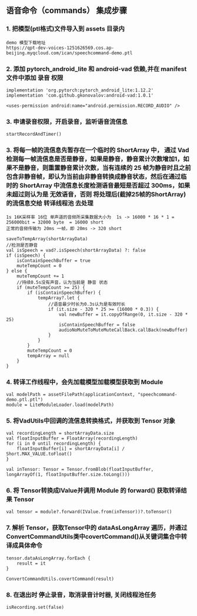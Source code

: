 ## 语音命令（commands） 集成步骤

### 1. 把模型(ptl格式)文件导入到 assets 目录内

```
demo 模型下载地址
https://qpt-dev-voices-1251626569.cos.ap-beijing.myqcloud.com/ican/speechcommand-demo.ptl
```

### 2. 添加 pytorch_android_lite 和 android-vad 依赖,并在 manifest 文件中添加 录音 权限

```
implementation 'org.pytorch:pytorch_android_lite:1.12.2'
implementation 'com.github.gkonovalov:android-vad:1.0.1'
```

```
<uses-permission android:name="android.permission.RECORD_AUDIO" />
```

### 3. 申请录音权限，开启录音，监听语音流信息

```
startRecordAndTimer()
```

### 3. 将每一帧的流信息先暂存在一个临时的 ShortArray 中， 通过 Vad 检测每一帧流信息是否是静音，如果是静音，静音累计次数增加1，如果不是静音，则重置静音累计次数，当有连续的 25 帧为静音时且之前包含非静音帧，即认为当前由非静音转换成静音状态，然后在通过临时的 ShortArray 中流信息长度检测语音最短是否超过 300ms，如果未超过则认为是 无效语音，否则 将处理后(截掉25帧的ShortArray)的流信息交给 转译线程池 去处理

```
1s 16K采样率 16位 单声道的音频所采集数据大小为  1s -> 16000 * 16 * 1 = 256000bit = 32000 byte  = 16000 short
正常的音频传输为 20ms 一帧，即 20ms -> 320 short
```

```
saveToTempArray(shortArrayData)
//检测是否静音
val isSpeech = vad?.isSpeech(shortArrayData) ?: false
if (isSpeech) {
    isContainSpeechBuffer = true
    muteTempCount = 0
} else {
    muteTempCount += 1
    //持续0.5s没有声音，认为当前是 静音 状态
    if (muteTempCount >= 25) {
        if (isContainSpeechBuffer) {
            tempArray?.let {
                //语音最少时长为0.3s认为是有效时长
                if (it.size - 320 * 25 >= (16000 * 0.3)) {
                    val newBuffer = it.copyOfRange(0, it.size - 320 * 25)
                    isContainSpeechBuffer = false
                    audioNoMuteToMuteMuteCallBack.callBack(newBuffer)
                }
            }
        }
        muteTempCount = 0
        tempArray = null
    }
}
```

### 4. 转译工作线程中，会先加载模型加载模型获取到 Module

```
val modelPath = assetFilePath(applicationContext, "speechcommand-demo.ptl.ptl")
module = LiteModuleLoader.load(modelPath)
```

### 5. 将VadUtils中回调的流信息转换格式，并获取到 Tensor 对象

```
val recordingLength = shortArrayData.size
val floatInputBuffer = FloatArray(recordingLength)
for (i in 0 until recordingLength) {
    floatInputBuffer[i] = shortArrayData[i] / Short.MAX_VALUE.toFloat()
}

val inTensor: Tensor = Tensor.fromBlob(floatInputBuffer, longArrayOf(1, floatInputBuffer.size.toLong()))
```

### 6. 将 Tensor转换成IValue并调用 Module 的 forward() 获取转译结果 Tensor

```
val tensor = module?.forward(IValue.from(inTensor))?.toTensor()
```

### 7. 解析 Tensor，获取Tensor中的 dataAsLongArray 遍历，并通过ConvertCommandUtils类中covertCommand()从关键词集合中转译成具体命令

```
tensor.dataAsLongArray.forEach {
    result = it
}

ConvertCommandUtils.covertCommand(result)
```
### 8. 在退出时 停止录音，取消录音计时器, 关闭线程池任务
```
isRecording.set(false)
```